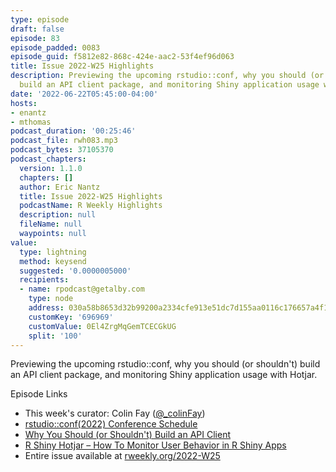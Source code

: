 ```yaml
---
type: episode
draft: false
episode: 83
episode_padded: 0083
episode_guid: f5812e82-868c-424e-aac2-53f4ef96d063
title: Issue 2022-W25 Highlights
description: Previewing the upcoming rstudio::conf, why you should (or shouldn't)
  build an API client package, and monitoring Shiny application usage with Hotjar.
date: '2022-06-22T05:45:00-04:00'
hosts:
- enantz
- mthomas
podcast_duration: '00:25:46'
podcast_file: rwh083.mp3
podcast_bytes: 37105370
podcast_chapters:
  version: 1.1.0
  chapters: []
  author: Eric Nantz
  title: Issue 2022-W25 Highlights
  podcastName: R Weekly Highlights
  description: null
  fileName: null
  waypoints: null
value:
  type: lightning
  method: keysend
  suggested: '0.0000005000'
  recipients:
  - name: rpodcast@getalby.com
    type: node
    address: 030a58b8653d32b99200a2334cfe913e51dc7d155aa0116c176657a4f1722677a3
    customKey: '696969'
    customValue: 0El4ZrgMqGemTCECGkUG
    split: '100'
---
```

Previewing the upcoming rstudio::conf, why you should (or shouldn't) build an API client package, and monitoring Shiny application usage with Hotjar.

Episode Links

-   This week's curator: Colin Fay (<a href="https://twitter.com/_colinfay" rel="nofollow">@_colinFay</a>)
-   <a href="https://www.rstudio.com/blog/rstudio-2022-conf-schedule/" rel="nofollow">rstudio::conf(2022) Conference Schedule</a>
-   <a href="https://ropensci.org/blog/2022/06/16/publicize-api-client-yes-no/" rel="nofollow">Why You Should (or Shouldn't) Build an API Client</a>
-   <a href="https://appsilon.com/r-shiny-hotjar/" rel="nofollow">R Shiny Hotjar – How To Monitor User Behavior in R Shiny Apps</a>
-   Entire issue available at <a href="https://rweekly.org/2022-W25.html" rel="nofollow">rweekly.org/2022-W25</a>
